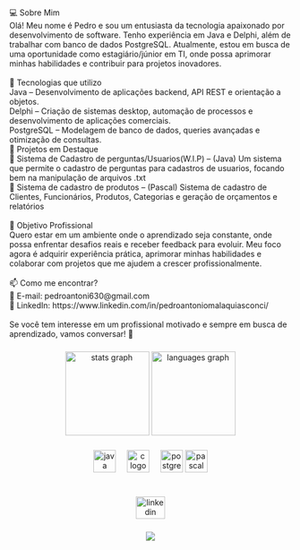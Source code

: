 <p align="left">💻 Sobre Mim<br>Olá! Meu nome é Pedro e sou um entusiasta da tecnologia apaixonado por desenvolvimento de software. Tenho experiência em Java e Delphi, além de trabalhar com banco de dados PostgreSQL. Atualmente, estou em busca de uma oportunidade como estagiário/júnior em TI, onde possa aprimorar minhas habilidades e contribuir para projetos inovadores.<br><br>🚀 Tecnologias que utilizo<br>Java – Desenvolvimento de aplicações backend, API REST e orientação a objetos.<br>Delphi – Criação de sistemas desktop, automação de processos e desenvolvimento de aplicações comerciais.<br>PostgreSQL – Modelagem de banco de dados, queries avançadas e otimização de consultas.<br>📌 Projetos em Destaque<br>🔹 Sistema de Cadastro de perguntas/Usuarios(W.I.P) – (Java) Um sistema que permite o cadastro de perguntas para cadastros de usuarios, focando bem na manipulação de arquivos .txt<br>🔹 Sistema de cadastro de produtos – (Pascal) Sistema de cadastro de Clientes, Funcionários, Produtos, Categorias e geração de orçamentos e relatórios <br><br>🎯 Objetivo Profissional<br>Quero estar em um ambiente onde o aprendizado seja constante, onde possa enfrentar desafios reais e receber feedback para evoluir. Meu foco agora é adquirir experiência prática, aprimorar minhas habilidades e colaborar com projetos que me ajudem a crescer profissionalmente.<br><br>📫 Como me encontrar?<br>📩 E-mail: pedroantoni630@gmail.com<br>🔗 LinkedIn: https://www.linkedin.com/in/pedroantoniomalaquiasconci/<br><br>Se você tem interesse em um profissional motivado e sempre em busca de aprendizado, vamos conversar! 🚀</p>

###

<div align="center">
  <img src="https://github-readme-stats.vercel.app/api?username=p3drojs&hide_title=false&hide_rank=true&show_icons=true&include_all_commits=true&count_private=true&disable_animations=false&theme=dracula&locale=pt-br&hide_border=true&order=1" height="150" alt="stats graph"  />
  <img src="https://github-readme-stats.vercel.app/api/top-langs?username=p3drojs&locale=pt-br&hide_title=false&layout=compact&card_width=320&langs_count=5&theme=dracula&hide_border=true&order=2" height="150" alt="languages graph"  />
</div>

###

<div align="center">
  <img src="https://cdn.jsdelivr.net/gh/devicons/devicon/icons/java/java-original.svg" height="40" alt="java logo"  />
  <img width="12" />
  <img src="https://cdn.jsdelivr.net/gh/devicons/devicon/icons/c/c-original.svg" height="40" alt="c logo"  />
  <img width="12" />
  <img src="https://cdn.jsdelivr.net/gh/devicons/devicon/icons/postgresql/postgresql-original.svg" height="40" alt="postgresql logo"  />
  <img src="https://img.icons8.com/?size=100&id=JIca3PdDDoXN&format=png&color=000000" height="40" alt="pascal logo"  />
</div>

###

<br clear="both">

<div align="center">
  <a href="https://www.linkedin.com/in/pedroantoniomalaquiasconci/" target="_blank">
    <img src="https://raw.githubusercontent.com/maurodesouza/profile-readme-generator/master/src/assets/icons/social/linkedin/default.svg" width="52" height="40" alt="linkedin logo"  />
  </a>
</div>

###

<div align="center">
  <img src="https://profile-counter.glitch.me/p3drojs/count.svg?"  />
</div>

###
